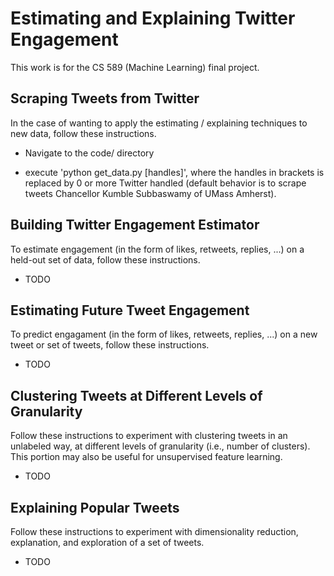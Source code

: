 # Estimating and Explaining Twitter Engagement

This work is for the CS 589 (Machine Learning) final project.


## Scraping Tweets from Twitter

In the case of wanting to apply the estimating / explaining techniques to new data,
follow these instructions.

- Navigate to the code/ directory

- execute 'python get_data.py \[handles\]', where the handles in brackets is 
replaced by 0 or more Twitter handled (default behavior is to scrape tweets
Chancellor Kumble Subbaswamy of UMass Amherst).


## Building Twitter Engagement Estimator

To estimate engagement (in the form of likes, retweets, replies, ...) on a 
held-out set of data, follow these instructions.

- TODO


## Estimating Future Tweet Engagement

To predict engagament (in the form of likes, retweets, replies, ...) on a new 
tweet or set of tweets, follow these instructions.

- TODO


## Clustering Tweets at Different Levels of Granularity

Follow these instructions to experiment with clustering tweets in an unlabeled
way, at different levels of granularity (i.e., number of clusters). This portion
may also be useful for unsupervised feature learning.

- TODO

## Explaining Popular Tweets

Follow these instructions to experiment with dimensionality reduction, explanation, 
and exploration of a set of tweets.

- TODO 
